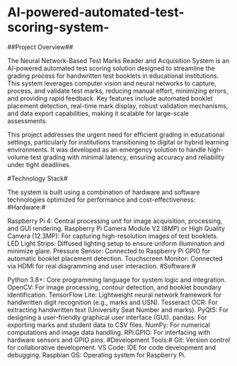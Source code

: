 # AI-powered-automated-test-scoring-system-

##Project Overview##

The Neural Network-Based Test Marks Reader and Acquisition System is an AI-powered automated test scoring solution designed to streamline the grading process for handwritten test booklets in educational institutions. This system leverages computer vision and neural networks to capture, process, and validate test marks, reducing manual effort, minimizing errors, and providing rapid feedback. Key features include automated booklet placement detection, real-time mark display, robust validation mechanisms, and data export capabilities, making it scalable for large-scale assessments.

This project addresses the urgent need for efficient grading in educational settings, particularly for institutions transitioning to digital or hybrid learning environments. It was developed as an emergency solution to handle high-volume test grading with minimal latency, ensuring accuracy and reliability under tight deadlines.

#Technology Stack#

The system is built using a combination of hardware and software technologies optimized for performance and cost-effectiveness:
#Hardware:#

Raspberry Pi 4: Central processing unit for image acquisition, processing, and GUI rendering.
Raspberry Pi Camera Module V2 (8MP) or High Quality Camera (12.3MP): For capturing high-resolution images of test booklets.
LED Light Strips: Diffused lighting setup to ensure uniform illumination and minimize glare.
Pressure Sensor: Connected to Raspberry Pi GPIO for automatic booklet placement detection.
Touchscreen Monitor: Connected via HDMI for real diagramming and user interaction.
#Software:#

Python 3.8+: Core programming language for system logic and integration.
OpenCV: For image processing, contour detection, and booklet boundary identification.
TensorFlow Lite: Lightweight neural network framework for handwritten digit recognition (e.g., marks and USN).
Tesseract OCR: For extracting handwritten text (University Seat Number and marks).
PyQt5: For designing a user-friendly graphical user interface (GUI).
pandas: For exporting marks and student data to CSV files.
NumPy: For numerical computations and image data handling.
RPi.GPIO: For interfacing with hardware sensors and GPIO pins.
#Development Tools:#
Git: Version control for collaborative development.
VS Code: IDE for code development and debugging.
Raspbian OS: Operating system for Raspberry Pi.

